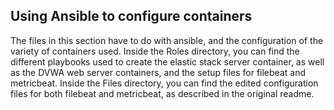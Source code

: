 ## Using Ansible to configure containers

The files in this section have to do with ansible, and the configuration of the variety of containers used.
Inside the Roles directory, you can find the different playbooks used to create the elastic stack server container, as well as the DVWA web server containers, and the setup files for filebeat and metricbeat.
Inside the Files directory, you can find the edited configuration files for both filebeat and metricbeat, as described in the original readme.

